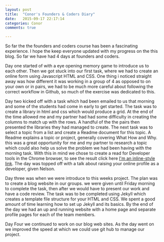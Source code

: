 ```yaml
---
layout: post
title:  "Conor's Founders & Coders Diary"
date:   2015-09-17 22:17:14
categories: Conor
comments: true

---
```

So far the the founders and coders course has been a fascinating experience. I hope the keep everyone updated with my progress on the this blog. So far we have had 4 days at founders and coders.


Day one started of with a eye opening memory game to introduce us to each other. Then we got stuck into our first task, where we had to create an online form using Javascript HTML  and CSS. One thing i noticed straight away was how different it was working in a group of 4 as opposed to on your own or in pairs, we had to be much more careful about following the correct workflow in Github, so much of the exercise was dedicated to this.


Day two kicked off with a task which had been emailed to us that morning and some of the students had come in early to get started. The task was to create a library in html and css which would produce a grid. At the end of the time allowed me and my partner had had some difficulty in creating the columns to match up with the rows. A handful of the the pairs then presented the libraries they had managed to create. The next task was to select a topic from a list and create a Readme document for this topic. A Readme explains a topic or project, generally covering What How and Why. this was a great opportunity for me and my partner to research a topic which could also help us solve the problem we had been having with the morning task. With this in mind we chose to create a read for Developer tools in the Chrome browser, to see the result click here [I'm an inline-style link](https://github.com/FAC6/book/blob/master/patterns/week1/ChromeDevToolsREADME.md). The day was topped off with a talk about raising your online profile as a developer, given Nelson.


Day three was when we were introduce to this weeks project. The plan was to create a blog website in our groups. we were given until Friday morning to complete the task, then after we would have to present our work and have a code review. The task was to be completed using Jekyll which creates a template file structure for your HTML and CSS. We spent a good amount of time learning how to set up Jekyll and its basics. By the end of the day we had an up and running website with a home page and separate profile pages for each of the team members.


Day Four we continued to work on our blog web sites. As the day went on we improved the speed at which we could use git hub to manage our project.

